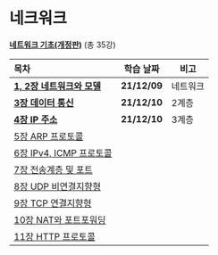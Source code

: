 # 네크워크

**[네트워크 기초(개정판)](https://www.youtube.com/playlist?list=PL0d8NnikouEWcF1jJueLdjRIC4HsUlULi)** (총 35강)

| 목차                                                     | 학습 날짜    | 비고     |
| :------------------------------------------------------- | ------------ | -------- |
| **[1, 2장 네트워크와 모델](./1,2장-네트워크와-모델.md)** | **21/12/09** | 네트워크 |
| **[3장 데이터 통신](./3장-데이터-통신.md)**              | **21/12/10** | 2계층    |
| **[4장 IP 주소](./4장-IP-주소.md)**                      | **21/12/10** | 3계층    |
| [5장 ARP 프로토콜](./5장-ARP-프로토콜.md)                |              |          |
| [6장 IPv4, ICMP 프로토콜](./6장-IPv4,-ICMP-프로토콜.md)  |              |          |
| [7장 전송계층 및 포트](./7장-전송계층-및-포트.md)        |              |          |
| [8장 UDP 비연결지향형](./8장-UDP-비연결지향형.md)        |              |          |
| [9장 TCP 연결지향형](./9장-TCP-연결지향형.md)            |              |          |
| [10장 NAT와 포트포워딩](./10장-NAT와-포트포워딩.md)      |              |          |
| [11장 HTTP 프로토콜](./11장-HTTP-프로토콜.md)            |              |          |

